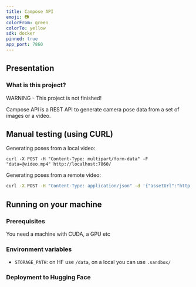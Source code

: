 ```yaml
---
title: Campose API
emoji: 📷
colorFrom: green
colorTo: yellow
sdk: docker
pinned: true
app_port: 7860
---
```


## Presentation

### What is this project?

WARNING - This project is not finished!

Campose API is a REST API to generate camera pose data from a set of images or a video.

## Manual testing (using CURL)

Generating poses from a local video:

```bash:
curl -X POST -H "Content-Type: multipart/form-data" -F "data=@video.mp4" http://localhost:7860/
```

Generating poses from a remote video:
```bash
curl -X POST -H "Content-Type: application/json" -d '{"assetUrl":"http://example.com/video.mp4"}' http://localhost:7860/
```

## Running on your machine

### Prerequisites

You need a machine with CUDA, a GPU etc

### Environment variables

- `STORAGE_PATH`: on HF use `/data`, on a local you can use `.sandbox/`

### Deployment to Hugging Face
